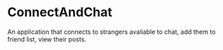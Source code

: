 # ConnectAndChat
An application that connects to strangers avaliable to chat, add them to friend list, view their posts.
